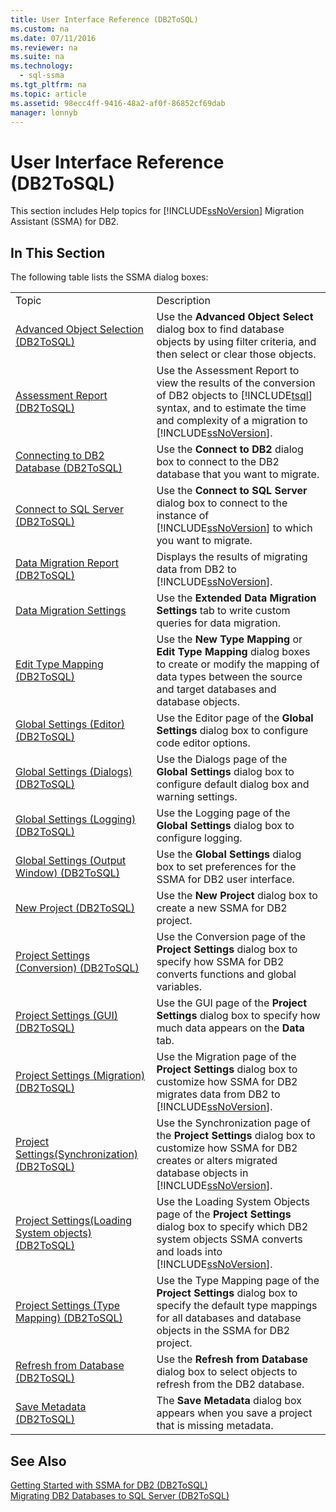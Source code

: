 ```yaml
---
title: User Interface Reference (DB2ToSQL)
ms.custom: na
ms.date: 07/11/2016
ms.reviewer: na
ms.suite: na
ms.technology: 
  - sql-ssma
ms.tgt_pltfrm: na
ms.topic: article
ms.assetid: 98ecc4ff-9416-48a2-af0f-86852cf69dab
manager: lonnyb
---
```

# User Interface Reference (DB2ToSQL)
This section includes Help topics for [!INCLUDE[ssNoVersion](../content/includes/ssNoVersion_md.md)] Migration Assistant (SSMA) for DB2.  
  
## In This Section  
The following table lists the SSMA dialog boxes:  
  
|||  
|-|-|  
|Topic|Description|  
|[Advanced Object Selection &#40;DB2ToSQL&#41;](../content/Advanced-Object-Selection--DB2ToSQL-.md)|Use the **Advanced Object Select** dialog box to find database objects by using filter criteria, and then select or clear those objects.|  
|[Assessment Report &#40;DB2ToSQL&#41;](../content/Assessment-Report--DB2ToSQL-.md)|Use the Assessment Report to view the results of the conversion of DB2 objects to [!INCLUDE[tsql](../content/includes/tsql_md.md)] syntax, and to estimate the time and complexity of a migration to [!INCLUDE[ssNoVersion](../content/includes/ssNoVersion_md.md)].|  
|[Connecting to DB2 Database &#40;DB2ToSQL&#41;](../content/Connecting-to-DB2-Database--DB2ToSQL-.md)|Use the **Connect to DB2** dialog box to connect to the DB2 database that you want to migrate.|  
|[Connect to SQL Server &#40;DB2ToSQL&#41;](../content/Connect-to-SQL-Server--DB2ToSQL-.md)|Use the **Connect to SQL Server** dialog box to connect to the instance of [!INCLUDE[ssNoVersion](../content/includes/ssNoVersion_md.md)] to which you want to migrate.|  
|[Data Migration Report &#40;DB2ToSQL&#41;](../content/Data-Migration-Report--DB2ToSQL-.md)|Displays the results of migrating data from DB2 to [!INCLUDE[ssNoVersion](../content/includes/ssNoVersion_md.md)].|  
|[Data Migration Settings](assetId:///573e673e-a194-4cb2-9aba-aaac6e1a225c)|Use the **Extended Data Migration Settings** tab to write custom queries for data migration.|  
|[Edit Type Mapping &#40;DB2ToSQL&#41;](../content/Edit-Type-Mapping--DB2ToSQL-.md)|Use the **New Type Mapping** or **Edit Type Mapping** dialog boxes to create or modify the mapping of data types between the source and target databases and database objects.|  
|[Global Settings &#40;Editor&#41; &#40;DB2ToSQL&#41;](../content/Global-Settings--Editor---DB2ToSQL-.md)|Use the Editor page of the **Global Settings** dialog box to configure code editor options.|  
|[Global Settings &#40;Dialogs&#41; &#40;DB2ToSQL&#41;](../content/Global-Settings--Dialogs---DB2ToSQL-.md)|Use the Dialogs page of the **Global Settings** dialog box to configure default dialog box and warning settings.|  
|[Global Settings &#40;Logging&#41; &#40;DB2ToSQL&#41;](../content/Global-Settings--Logging---DB2ToSQL-.md)|Use the Logging page of the **Global Settings** dialog box to configure logging.|  
|[Global Settings &#40;Output Window&#41; &#40;DB2ToSQL&#41;](../content/Global-Settings--Output-Window---DB2ToSQL-.md)|Use the **Global Settings** dialog box to set preferences for the SSMA for DB2 user interface.|  
|[New Project &#40;DB2ToSQL&#41;](../content/New-Project--DB2ToSQL-.md)|Use the **New Project** dialog box to create a new SSMA for DB2 project.|  
|[Project Settings &#40;Conversion&#41; &#40;DB2ToSQL&#41;](../content/Project-Settings--Conversion---DB2ToSQL-.md)|Use the Conversion page of the **Project Settings** dialog box to specify how SSMA for DB2 converts functions and global variables.|  
|[Project Settings &#40;GUI&#41; &#40;DB2ToSQL&#41;](../content/Project-Settings--GUI---DB2ToSQL-.md)|Use the GUI page of the **Project Settings** dialog box to specify how much data appears on the **Data** tab.|  
|[Project Settings &#40;Migration&#41; &#40;DB2ToSQL&#41;](../content/Project-Settings--Migration---DB2ToSQL-.md)|Use the Migration page of the **Project Settings** dialog box to customize how SSMA for DB2 migrates data from DB2 to [!INCLUDE[ssNoVersion](../content/includes/ssNoVersion_md.md)].|  
|[Project Settings&#40;Synchronization&#41; &#40;DB2ToSQL&#41;](../content/Project-Settings-Synchronization---DB2ToSQL-.md)|Use the Synchronization page of the **Project Settings** dialog box to customize how SSMA for DB2 creates or alters migrated database objects in [!INCLUDE[ssNoVersion](../content/includes/ssNoVersion_md.md)].|  
|[Project Settings&#40;Loading System objects&#41; &#40;DB2ToSQL&#41;](../content/Project-Settings-Loading-System-objects---DB2ToSQL-.md)|Use the Loading System Objects page of the **Project Settings** dialog box to specify which DB2 system objects SSMA converts and loads into [!INCLUDE[ssNoVersion](../content/includes/ssNoVersion_md.md)].|  
|[Project Settings &#40;Type Mapping&#41; &#40;DB2ToSQL&#41;](../content/Project-Settings--Type-Mapping---DB2ToSQL-.md)|Use the Type Mapping page of the **Project Settings** dialog box to specify the default type mappings for all databases and database objects in the SSMA for DB2 project.|  
|[Refresh from Database &#40;DB2ToSQL&#41;](../content/Refresh-from-Database--DB2ToSQL-.md)|Use the **Refresh from Database** dialog box to select objects to refresh from the DB2 database.|  
|[Save Metadata &#40;DB2ToSQL&#41;](../content/Save-Metadata--DB2ToSQL-.md)|The **Save Metadata** dialog box appears when you save a project that is missing metadata.|  
  
## See Also  
[Getting Started with SSMA for DB2 &#40;DB2ToSQL&#41;](../content/Getting-Started-with-SSMA-for-DB2--DB2ToSQL-.md)  
[Migrating DB2 Databases to SQL Server &#40;DB2ToSQL&#41;](../content/Migrating-DB2-Databases-to-SQL-Server--DB2ToSQL-.md)  
  
